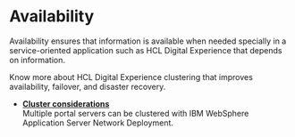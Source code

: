 # Availability

Availability ensures that information is available when needed specially in a service-oriented application such as HCL Digital Experience that depends on information.

Know more about HCL Digital Experience clustering that improves availability, failover, and disaster recovery.

-   **[Cluster considerations](../../../../get_started/plan_deployment/traditional_deployment/cluster_consideration/)**  
Multiple portal servers can be clustered with IBM WebSphere Application Server Network Deployment.
